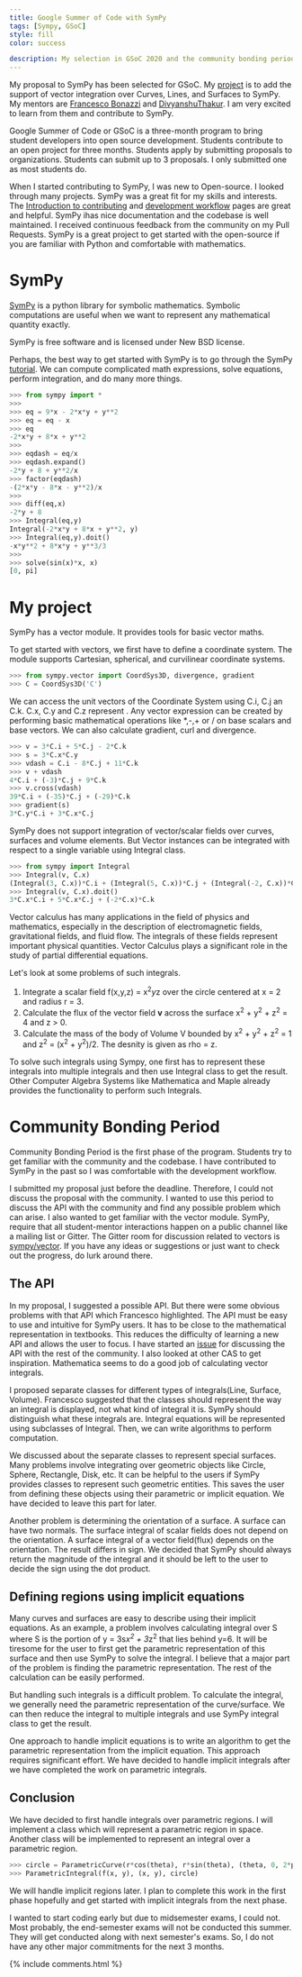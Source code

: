 ```yaml
---
title: Google Summer of Code with SymPy
tags: [Sympy, GSoC]
style: fill
color: success

description: My selection in GSoC 2020 and the community bonding period.
---
```


My proposal to SymPy has been selected for GSoC. My [project](https://summerofcode.withgoogle.com/organizations/4831132022996992/#6273573989122048) is to add the support of vector integration over Curves, Lines, and Surfaces to SymPy. My mentors are [Francesco Bonazzi](https://github.com/Upabjojr) and [DivyanshuThakur](https://github.com/divyanshu132). I am very excited to learn from them and contribute to SymPy.

Google Summer of Code or GSoC is a three-month program to bring student developers into open source development. Students contribute to an open project for three months. Students apply by submitting proposals to organizations. Students can submit up to 3 proposals. I only submitted one as most students do. 

When I started contributing to SymPy, I was new to Open-source. I looked through many projects. SymPy was a great fit for my skills and interests. The [Introduction to contributing](https://github.com/sympy/sympy/wiki/Introduction-to-contributing) and [development workflow](https://github.com/sympy/sympy/wiki/Development-workflow) pages are great and helpful. SymPy ihas nice documentation and the codebase is well maintained. I received continuous feedback from the community on my Pull Requests. SymPy is a great project to get started with the open-source if you are familiar with Python and comfortable with mathematics.

# SymPy
[SymPy](https://www.sympy.org/en/index.html) is a python library for symbolic mathematics. Symbolic computations are useful when we want to represent any mathematical quantity exactly. 

SymPy is free software and is licensed under New BSD license. 

Perhaps, the best way to get started with SymPy is to go through the SymPy [tutorial](https://docs.sympy.org/latest/tutorial/index.html). We can compute complicated math expressions, solve equations, perform integration, and do many more things. 

```python
>>> from sympy import *
>>>
>>> eq = 9*x - 2*x*y + y**2
>>> eq = eq - x
>>> eq
-2*x*y + 8*x + y**2
>>>
>>> eqdash = eq/x
>>> eqdash.expand()
-2*y + 8 + y**2/x
>>> factor(eqdash)
-(2*x*y - 8*x - y**2)/x
>>>
>>> diff(eq,x)
-2*y + 8
>>> Integral(eq,y)
Integral(-2*x*y + 8*x + y**2, y)
>>> Integral(eq,y).doit()
-x*y**2 + 8*x*y + y**3/3
>>>
>>> solve(sin(x)*x, x)
[0, pi]
```
# My project
SymPy has a vector module. It provides tools for basic vector maths. 

To get started with vectors, we first have to define a coordinate system. The module supports Cartesian, spherical, and curvilinear coordinate systems. 

```python
>>> from sympy.vector import CoordSys3D, divergence, gradient
>>> C = CoordSys3D('C')
``` 

We can access the unit vectors of the Coordinate System using C.i, C.j an C.k. C.x, C.y and C.z represent . Any vector expression can be created by performing basic mathematical operations like *,-,+ or / on base scalars and base vectors. We can also calculate gradient, curl and divergence.
```python
>>> v = 3*C.i + 5*C.j - 2*C.k
>>> s = 3*C.x*C.y
>>> vdash = C.i - 8*C.j + 11*C.k 
>>> v + vdash
4*C.i + (-3)*C.j + 9*C.k
>>> v.cross(vdash)
39*C.i + (-35)*C.j + (-29)*C.k
>>> gradient(s)
3*C.y*C.i + 3*C.x*C.j
```
SymPy does not support integration of vector/scalar fields over curves, surfaces and volume elements. But Vector instances can be integrated with respect to a single variable using Integral class.
```python
>>> from sympy import Integral
>>> Integral(v, C.x)
(Integral(3, C.x))*C.i + (Integral(5, C.x))*C.j + (Integral(-2, C.x))*C.k
>>> Integral(v, C.x).doit()
3*C.x*C.i + 5*C.x*C.j + (-2*C.x)*C.k
```

Vector calculus has many applications in the field of physics and mathematics, especially in the description of electromagnetic fields, gravitational fields, and fluid flow. The integrals of these fields represent important physical quantities. Vector Calculus plays a significant role in the study of partial differential equations. 

Let's look at some problems of such integrals. 
1. Integrate a scalar field f(x,y,z) = x<sup>2</sup>*y*z over the circle centered at x = 2 and radius r = 3.
2. Calculate the flux of the vector field **v** across the surface x<sup>2</sup> + y<sup>2</sup> + z<sup>2</sup> = 4 and z > 0. 
3. Calculate the mass of the body of Volume V bounded by x<sup>2</sup> + y<sup>2</sup> + z<sup>2</sup> = 1 and z<sup>2</sup> = (x<sup>2</sup> + y<sup>2</sup>)/2. The desnity is given as rho = z. 

To solve such integrals using Sympy, one first has to represent these integrals into multiple integrals and then use Integral class to get the result. Other Computer Algebra Systems like Mathematica and Maple already provides the functionality to perform such Integrals. 

# Community Bonding Period
Community Bonding Period is the first phase of the program. Students try to get familiar with the community and the codebase. I have contributed to SymPy in the past so I was comfortable with the development workflow. 

I submitted my proposal just before the deadline. Therefore, I could not discuss the proposal with the community. I wanted to use this period to discuss the API with the community and find any possible problem which can arise. I also wanted to get familiar with the vector module. SymPy, require that all student-mentor interactions happen on a public channel like a mailing list or Gitter. The Gitter room for discussion related to vectors is [sympy/vector](https://gitter.im/sympy/vector). If you have any ideas or suggestions or just want to check out the progress, do lurk around there. 

## The API
In my proposal, I suggested a possible API. But there were some obvious problems with that API which Francesco highlighted. The API must be easy to use and intuitive for SymPy users. It has to be close to the mathematical representation in textbooks. This reduces the difficulty of learning a new API and allows the user to focus. I have started an [issue](https://github.com/sympy/sympy/issues/19320) for discussing the API with the rest of the community. I also looked at other CAS to get inspiration. Mathematica seems to do a good job of calculating vector integrals. 

I proposed separate classes for different types of integrals(Line, Surface, Volume). Francesco suggested that the classes should represent the way an integral is displayed, not what kind of integral it is. SymPy should distinguish what these integrals are. Integral equations will be represented using subclasses of Integral. Then, we can write algorithms to perform computation.

We discussed about the separate classes to represent special surfaces. Many problems involve integrating over geometric objects like Circle, Sphere, Rectangle, Disk, etc. It can be helpful to the users if SymPy provides classes to represent such geometric entities. This saves the user from defining these objects using their parametric or implicit equation. We have decided to leave this part for later.

Another problem is determining the orientation of a surface. A surface can have two normals. The surface integral of scalar fields does not depend on the orientation. A surface integral of a vector field(flux) depends on the orientation. The result differs in sign. We decided that SymPy should always return the magnitude of the integral and it should be left to the user to decide the sign using the dot product.
      
## Defining regions using implicit equations
Many curves and surfaces are easy to describe using their implicit equations. As an example, a problem involves calculating integral over S where S is the portion of y = 3s*x<sup>2</sup> + 3*z<sup>2</sup> that lies behind y=6. It will be tiresome for the user to first get the parametric representation of this surface and then use SymPy to solve the integral. I believe that a major part of the problem is finding the parametric representation. The rest of the calculation can be easily performed.

But handling such integrals is a difficult problem. To calculate the integral, we generally need the parametric representation of the curve/surface. We can then reduce the integral to multiple integrals and use SymPy integral class to get the result. 

One approach to handle implicit equations is to write an algorithm to get the parametric representation from the implicit equation. This approach requires significant effort. We have decided to handle implicit integrals after we have completed the work on parametric integrals. 

## Conclusion
We have decided to first handle integrals over parametric regions. I will implement a class which will represent a parametric region in space. Another class will be implemented to represent an integral over a parametric region.

```python
>>> circle = ParametricCurve(r*cos(theta), r*sin(theta), (theta, 0, 2*pi), (r, 0, 1))
>>> ParametricIntegral(f(x, y), (x, y), circle)
``` 
 
We will handle implicit regions later. I plan to complete this work in the first phase hopefully and get started with implicit integrals from the next phase.
 
I wanted to start coding early but due to midsemester exams, I could not. Most probably, the end-semester exams will not be conducted this summer. They will get conducted along with next semester's exams. So, I do not have any other major commitments for the next 3 months.

{% include comments.html %}

